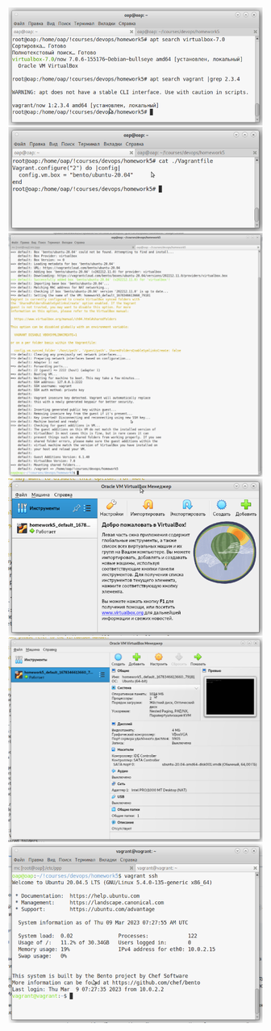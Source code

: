 
<img src="/lesson5_img/1.png">

<img src="/lesson5_img/2.png">

<img src="/lesson5_img/3.png">

<img src="/lesson5_img/4.png">

<img src="/lesson5_img/5.png">

<img src="/lesson5_img/6.png">

